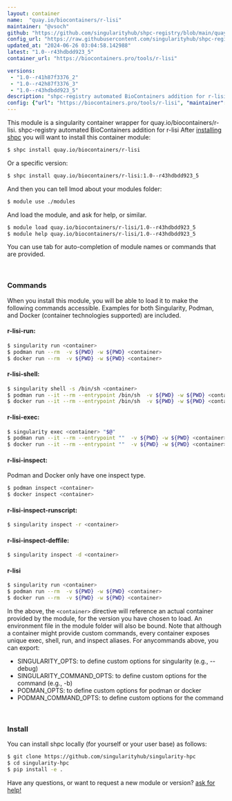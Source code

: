 ```yaml
---
layout: container
name:  "quay.io/biocontainers/r-lisi"
maintainer: "@vsoch"
github: "https://github.com/singularityhub/shpc-registry/blob/main/quay.io/biocontainers/r-lisi/container.yaml"
config_url: "https://raw.githubusercontent.com/singularityhub/shpc-registry/main/quay.io/biocontainers/r-lisi/container.yaml"
updated_at: "2024-06-26 03:04:58.142988"
latest: "1.0--r43hdbdd923_5"
container_url: "https://biocontainers.pro/tools/r-lisi"

versions:
 - "1.0--r41h87f3376_2"
 - "1.0--r42h87f3376_3"
 - "1.0--r43hdbdd923_5"
description: "shpc-registry automated BioContainers addition for r-lisi"
config: {"url": "https://biocontainers.pro/tools/r-lisi", "maintainer": "@vsoch", "description": "shpc-registry automated BioContainers addition for r-lisi", "latest": {"1.0--r43hdbdd923_5": "sha256:f9cef982b7b085212f1402d5d1603b7662b0e1d451458c4ef67f680f2183a6df"}, "tags": {"1.0--r41h87f3376_2": "sha256:5289da382b76282584187a4940c70b3ac2b7f07ee516142e27ae8585c5e1acfb", "1.0--r42h87f3376_3": "sha256:40d80a74cbfaa1ee76bd4479f9aa15c1535eddee811d4f5c3a7152151c5a0874", "1.0--r43hdbdd923_5": "sha256:f9cef982b7b085212f1402d5d1603b7662b0e1d451458c4ef67f680f2183a6df"}, "docker": "quay.io/biocontainers/r-lisi"}
---
```


This module is a singularity container wrapper for quay.io/biocontainers/r-lisi.
shpc-registry automated BioContainers addition for r-lisi
After [installing shpc](#install) you will want to install this container module:


```bash
$ shpc install quay.io/biocontainers/r-lisi
```

Or a specific version:

```bash
$ shpc install quay.io/biocontainers/r-lisi:1.0--r43hdbdd923_5
```

And then you can tell lmod about your modules folder:

```bash
$ module use ./modules
```

And load the module, and ask for help, or similar.

```bash
$ module load quay.io/biocontainers/r-lisi/1.0--r43hdbdd923_5
$ module help quay.io/biocontainers/r-lisi/1.0--r43hdbdd923_5
```

You can use tab for auto-completion of module names or commands that are provided.

<br>

### Commands

When you install this module, you will be able to load it to make the following commands accessible.
Examples for both Singularity, Podman, and Docker (container technologies supported) are included.

#### r-lisi-run:

```bash
$ singularity run <container>
$ podman run --rm  -v ${PWD} -w ${PWD} <container>
$ docker run --rm  -v ${PWD} -w ${PWD} <container>
```

#### r-lisi-shell:

```bash
$ singularity shell -s /bin/sh <container>
$ podman run --it --rm --entrypoint /bin/sh  -v ${PWD} -w ${PWD} <container>
$ docker run --it --rm --entrypoint /bin/sh  -v ${PWD} -w ${PWD} <container>
```

#### r-lisi-exec:

```bash
$ singularity exec <container> "$@"
$ podman run --it --rm --entrypoint ""  -v ${PWD} -w ${PWD} <container> "$@"
$ docker run --it --rm --entrypoint ""  -v ${PWD} -w ${PWD} <container> "$@"
```

#### r-lisi-inspect:

Podman and Docker only have one inspect type.

```bash
$ podman inspect <container>
$ docker inspect <container>
```

#### r-lisi-inspect-runscript:

```bash
$ singularity inspect -r <container>
```

#### r-lisi-inspect-deffile:

```bash
$ singularity inspect -d <container>
```



#### r-lisi

```bash
$ singularity run <container>
$ podman run --rm  -v ${PWD} -w ${PWD} <container>
$ docker run --rm  -v ${PWD} -w ${PWD} <container>
```


In the above, the `<container>` directive will reference an actual container provided
by the module, for the version you have chosen to load. An environment file in the
module folder will also be bound. Note that although a container
might provide custom commands, every container exposes unique exec, shell, run, and
inspect aliases. For anycommands above, you can export:

 - SINGULARITY_OPTS: to define custom options for singularity (e.g., --debug)
 - SINGULARITY_COMMAND_OPTS: to define custom options for the command (e.g., -b)
 - PODMAN_OPTS: to define custom options for podman or docker
 - PODMAN_COMMAND_OPTS: to define custom options for the command

<br>

### Install

You can install shpc locally (for yourself or your user base) as follows:

```bash
$ git clone https://github.com/singularityhub/singularity-hpc
$ cd singularity-hpc
$ pip install -e .
```

Have any questions, or want to request a new module or version? [ask for help!](https://github.com/singularityhub/singularity-hpc/issues)